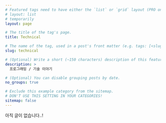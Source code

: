 ```yaml
---
# Featured tags need to have either the `list` or `grid` layout (PRO only).
# layout: list
# temporarily
layout: page

# The title of the tag's page.
title: Technical

# The name of the tag, used in a post's front matter (e.g. tags: [<slug>]).
slug: technical

# (Optional) Write a short (~150 characters) description of this featured tag.
description: >
  프로그래밍 / 기술 이야기

# (Optional) You can disable grouping posts by date.
no_groups: true

# Exclude this example category from the sitemap.
# DON'T USE THIS SETTING IN YOUR CATEGORIES!
sitemap: false
---
```


<!-- temp -->
아직 글이 없습니다..!